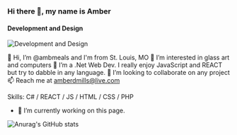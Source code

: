 ### Hi there 👋, my name is Amber
#### Development and Design
![Development and Design](https://camo.githubusercontent.com/f1c0fc76d120f760664938edd8e1818f9d407b03f8ce7d306e12094d8853b6a0/687474703a2f2f692e696d6775722e636f6d2f6337476d414a662e706e67)

👋 Hi, I’m @ambmeals and I'm from St. Louis, MO
👀 I’m interested in glass art and computers
🌱 I’m a .Net Web Dev. I really enjoy JavaScript and REACT but try to dabble in any language.
💞️ I’m looking to collaborate on any project
📫 Reach me at amberdmills@live.com

Skills: C# / REACT / JS / HTML / CSS / PHP

- 🔭 I’m currently working on this page. 










![Anurag's GitHub stats](https://github-readme-stats.vercel.app/api?username=ambmeals&hide=contribs,prs)

<!---
ambmeals/ambmeals is a ✨ special ✨ repository because its `README.md` (this file) appears on your GitHub profile.
You can click the Preview link to take a look at your changes.
--->
